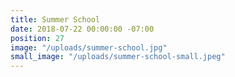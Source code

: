 ```yaml
---
title: Summer School
date: 2018-07-22 00:00:00 -07:00
position: 27
image: "/uploads/summer-school.jpg"
small_image: "/uploads/summer-school-small.jpeg"
---
```


